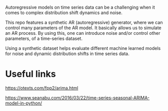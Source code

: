 
Autoregressive models on time series data can be a challenging when it comes to complex distribution shift dynamics and noise.

This repo features a synthetic AR (autoregressive) generator, where we can control many parameters of the AR model.
It basically allows us to simulate an AR process.
By using this, one can introduce noise and/or control other parameters, of a time-series dataset.

Using a synthetic dataset helps evaluate different machine learned models for noise and dynamic distribution shifts in time series data.  

# Useful links
<https://otexts.com/fpp2/arima.html>

<https://www.seanabu.com/2016/03/22/time-series-seasonal-ARIMA-model-in-python/>


